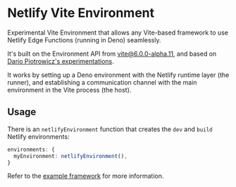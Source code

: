 # Netlify Vite Environment

Experimental Vite Environment that allows any Vite-based framework to use Netlify Edge Functions (running in Deno) seamlessly.

It's built on the Environment API from [vite@6.0.0-alpha.11](https://www.npmjs.com/package/vite/v/6.0.0-alpha.11), and based on [Dario Piotrowicz's experimentations](https://github.com/dario-piotrowicz/vite-environment-6.0.0-alpha-experimentations).

It works by setting up a Deno environment with the Netlify runtime layer (the runner), and establishing a communication channel with the main environment in the Vite process (the host).

## Usage

There is an `netlifyEnvironment` function that creates the `dev` and `build` Netlify environments:

```ts
environments: {
  myEnvironment: netlifyEnvironment(),
}
```

Refer to the [example framework](../../examples/dummy-framework/frameworkPlugin.ts) for more information.
